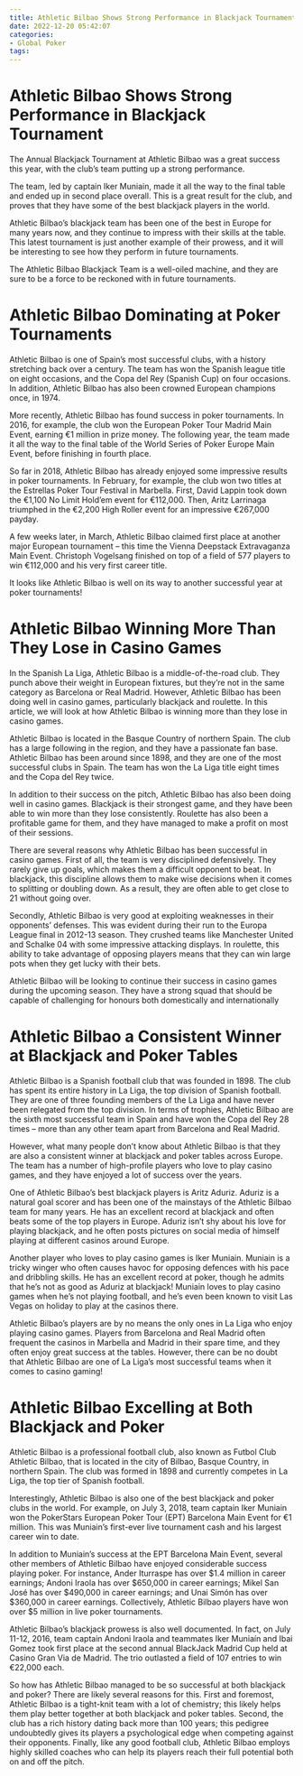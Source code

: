 ```yaml
---
title: Athletic Bilbao Shows Strong Performance in Blackjack Tournament
date: 2022-12-20 05:42:07
categories:
- Global Poker
tags:
---
```



#  Athletic Bilbao Shows Strong Performance in Blackjack Tournament

The Annual Blackjack Tournament at Athletic Bilbao was a great success this year, with the club’s team putting up a strong performance.

The team, led by captain Iker Muniain, made it all the way to the final table and ended up in second place overall. This is a great result for the club, and proves that they have some of the best blackjack players in the world.

Athletic Bilbao’s blackjack team has been one of the best in Europe for many years now, and they continue to impress with their skills at the table. This latest tournament is just another example of their prowess, and it will be interesting to see how they perform in future tournaments.

The Athletic Bilbao Blackjack Team is a well-oiled machine, and they are sure to be a force to be reckoned with in future tournaments.

#  Athletic Bilbao Dominating at Poker Tournaments 

Athletic Bilbao is one of Spain’s most successful clubs, with a history stretching back over a century. The team has won the Spanish league title on eight occasions, and the Copa del Rey (Spanish Cup) on four occasions. In addition, Athletic Bilbao has also been crowned European champions once, in 1974.

More recently, Athletic Bilbao has found success in poker tournaments. In 2016, for example, the club won the European Poker Tour Madrid Main Event, earning €1 million in prize money. The following year, the team made it all the way to the final table of the World Series of Poker Europe Main Event, before finishing in fourth place.

So far in 2018, Athletic Bilbao has already enjoyed some impressive results in poker tournaments. In February, for example, the club won two titles at the Estrellas Poker Tour Festival in Marbella. First, David Lappin took down the €1,100 No Limit Hold’em event for €112,000. Then, Aritz Larrinaga triumphed in the €2,200 High Roller event for an impressive €267,000 payday.

A few weeks later, in March, Athletic Bilbao claimed first place at another major European tournament – this time the Vienna Deepstack Extravaganza Main Event. Christoph Vogelsang finished on top of a field of 577 players to win €112,000 and his very first career title.

It looks like Athletic Bilbao is well on its way to another successful year at poker tournaments!

#  Athletic Bilbao Winning More Than They Lose in Casino Games 

In the Spanish La Liga, Athletic Bilbao is a middle-of-the-road club. They punch above their weight in European fixtures, but they’re not in the same category as Barcelona or Real Madrid. However, Athletic Bilbao has been doing well in casino games, particularly blackjack and roulette. In this article, we will look at how Athletic Bilbao is winning more than they lose in casino games.

Athletic Bilbao is located in the Basque Country of northern Spain. The club has a large following in the region, and they have a passionate fan base. Athletic Bilbao has been around since 1898, and they are one of the most successful clubs in Spain. The team has won the La Liga title eight times and the Copa del Rey twice.

In addition to their success on the pitch, Athletic Bilbao has also been doing well in casino games. Blackjack is their strongest game, and they have been able to win more than they lose consistently. Roulette has also been a profitable game for them, and they have managed to make a profit on most of their sessions.

There are several reasons why Athletic Bilbao has been successful in casino games. First of all, the team is very disciplined defensively. They rarely give up goals, which makes them a difficult opponent to beat. In blackjack, this discipline allows them to make wise decisions when it comes to splitting or doubling down. As a result, they are often able to get close to 21 without going over.

Secondly, Athletic Bilbao is very good at exploiting weaknesses in their opponents’ defenses. This was evident during their run to the Europa League final in 2012-13 season. They crushed teams like Manchester United and Schalke 04 with some impressive attacking displays. In roulette, this ability to take advantage of opposing players means that they can win large pots when they get lucky with their bets.

Athletic Bilbao will be looking to continue their success in casino games during the upcoming season. They have a strong squad that should be capable of challenging for honours both domestically and internationally

#  Athletic Bilbao a Consistent Winner at Blackjack and Poker Tables 

Athletic Bilbao is a Spanish football club that was founded in 1898. The club has spent its entire history in La Liga, the top division of Spanish football. They are one of three founding members of the La Liga and have never been relegated from the top division. In terms of trophies, Athletic Bilbao are the sixth most successful team in Spain and have won the Copa del Rey 28 times – more than any other team apart from Barcelona and Real Madrid.

However, what many people don’t know about Athletic Bilbao is that they are also a consistent winner at blackjack and poker tables across Europe. The team has a number of high-profile players who love to play casino games, and they have enjoyed a lot of success over the years.

One of Athletic Bilbao’s best blackjack players is Aritz Aduriz. Aduriz is a natural goal scorer and has been one of the mainstays of the Athletic Bilbao team for many years. He has an excellent record at blackjack and often beats some of the top players in Europe. Aduriz isn’t shy about his love for playing blackjack, and he often posts pictures on social media of himself playing at different casinos around Europe.

Another player who loves to play casino games is Iker Muniain. Muniain is a tricky winger who often causes havoc for opposing defences with his pace and dribbling skills. He has an excellent record at poker, though he admits that he’s not as good as Aduriz at blackjack! Muniain loves to play casino games when he’s not playing football, and he’s even been known to visit Las Vegas on holiday to play at the casinos there.

Athletic Bilbao’s players are by no means the only ones in La Liga who enjoy playing casino games. Players from Barcelona and Real Madrid often frequent the casinos in Marbella and Madrid in their spare time, and they often enjoy great success at the tables. However, there can be no doubt that Athletic Bilbao are one of La Liga’s most successful teams when it comes to casino gaming!

#  Athletic Bilbao Excelling at Both Blackjack and Poker

Athletic Bilbao is a professional football club, also known as Futbol Club Athletic Bilbao, that is located in the city of Bilbao, Basque Country, in northern Spain. The club was formed in 1898 and currently competes in La Liga, the top tier of Spanish football.

Interestingly, Athletic Bilbao is also one of the best blackjack and poker clubs in the world. For example, on July 3, 2018, team captain Iker Muniain won the PokerStars European Poker Tour (EPT) Barcelona Main Event for €1 million. This was Muniain’s first-ever live tournament cash and his largest career win to date.

In addition to Muniain’s success at the EPT Barcelona Main Event, several other members of Athletic Bilbao have enjoyed considerable success playing poker. For instance, Ander Iturraspe has over $1.4 million in career earnings; Andoni Iraola has over $650,000 in career earnings; Mikel San José has over $490,000 in career earnings; and Unai Simón has over $360,000 in career earnings. Collectively, Athletic Bilbao players have won over $5 million in live poker tournaments.

Athletic Bilbao’s blackjack prowess is also well documented. In fact, on July 11-12, 2016, team captain Andoni Iraola and teammates Iker Muniaín and Ibai Gomez took first place at the second annual BlackJack Madrid Cup held at Casino Gran Via de Madrid. The trio outlasted a field of 107 entries to win €22,000 each.


 So how has Athletic Bilbao managed to be so successful at both blackjack and poker? There are likely several reasons for this. First and foremost, Athletic Bilbao is a tight-knit team with a lot of chemistry; this likely helps them play better together at both blackjack and poker tables. Second, the club has a rich history dating back more than 100 years; this pedigree undoubtedly gives its players a psychological edge when competing against their opponents. Finally, like any good football club, Athletic Bilbao employs highly skilled coaches who can help its players reach their full potential both on and off the pitch.